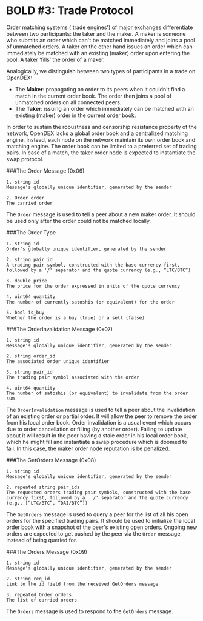 # BOLD #3: Trade Protocol

Order matching systems ('trade engines') of major exchanges differentiate between two participants: the taker and the maker. A maker is someone who submits an order which can't be matched immediately and joins a pool of unmatched orders. A taker on the other hand issues an order which can immediately be matched with an existing (maker) order upon entering the pool. A taker ‘fills’ the order of a maker.

Analogically, we distinguish between two types of participants in a trade on OpenDEX:

* The **Maker**: propagating an order to its peers when it couldn't find a match in the current order book. The order then joins a pool of unmatched orders on all connected peers. 
* The **Taker**: issuing an order which immediately can be matched with an existing (maker) order in the current order book.

In order to sustain the robustness and censorship resistance property of the network, OpenDEX lacks a global order book and a centralized matching engine. Instead, each node on the network maintain its own order book and matching engine. The order book can be limited to a preferred set of trading pairs. In case of a match, the taker order node is expected to instantiate the swap protocol.

###The Order Message (0x06)

    1. string id 
	Message's globally unique identifier, generated by the sender 

	2. Order order
	The carried order 

The `Order` message is used to tell a peer about a new maker order. It should be used only after the order could not be matched locally. 

###The Order Type

	1. string id
	Order's globally unique identifier, generated by the sender 

    2. string pair_id
    A trading pair symbol, constructed with the base currency first, followed by a '/' separator and the quote currency (e.g., “LTC/BTC”)

    3. double price
    The price for the order expressed in units of the quote currency

    4. uint64 quantity
    The number of currently satoshis (or equivalent) for the order

    5. bool is_buy
    Whether the order is a buy (true) or a sell (false)

###The OrderInvalidation Message (0x07)

	1. string id
	Message's globally unique identifier, generated by the sender 

    2. string order_id
    The associated order unique identifier

    3. string pair_id
    The trading pair symbol associated with the order

    4. uint64 quantity
    The number of satoshis (or equivalent) to invalidate from the order sum

The `OrderInvalidation` message is used to tell a peer about the invalidation of an existing order or partial order. It will allow the peer to remove the order from his local order book. Order invalidation is a usual event which occurs due to order cancellation or filling (by another order). Failing to update about it will result in the peer having a stale order in his local order book, which he might fill and instantiate a swap procedure which is doomed to fail. In this case, the maker order node reputation is be penalized. 

###The GetOrders Message (0x08)

	1. string id
	Message's globally unique identifier, generated by the sender 

    2. repeated string pair_ids
    The requested orders trading pair symbols, constructed with the base currency first, followed by a  '/' separator and the quote currency (e.g., [“LTC/BTC”, “DAI/BTC”])

The `GetOrders` message is used to query a peer for the list of all his open orders for the specified trading pairs. It should be used to initialize the local order book with a snapshot of the peer's existing open orders. Ongoing new orders are expected to get pushed by the peer via the `Order` message, instead of being queried for. 

###The Orders Message (0x09)

	1. string id
	Message's globally unique identifier, generated by the sender 

    2. string req_id
    Link to the id field from the received GetOrders message

    3. repeated Order orders
    The list of carried orders

The `Orders` message is used to respond to the `GetOrders` message.

